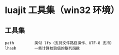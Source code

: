 # luajit 工具集（win32 环境）

## 工具集

```
path         类似 lfs（支持文件路径操作、UTF-8 支持）
lhash        一些计算校验值的散列函数
```
